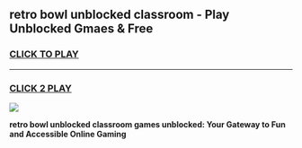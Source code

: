 
## retro bowl unblocked classroom - Play Unblocked Gmaes & Free
<h3>
<a href="https://news.freeplayer.one?title=retro_bowl_unblocked_classroom&ref=23F">CLICK TO PLAY</a></h3>
<hr>

<h3>
<a href="https://news.freeplayer.one?title=retro_bowl_unblocked_classroom&ref=23F">CLICK 2 PLAY</a>
  
</h3>

<a href="https://news.freeplayer.one?title=retro_bowl_unblocked_classroom&ref=23F/"><img src="https://clearcache.store/games.png"></a>


**retro bowl unblocked classroom games unblocked: Your Gateway to Fun and Accessible Online Gaming**
